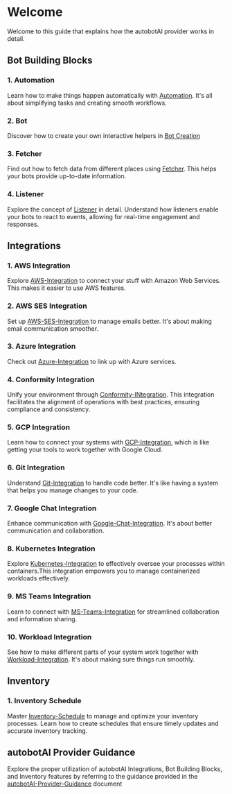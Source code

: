 # Welcome
Welcome to this guide that explains how the autobotAI provider works in detail.


## Bot Building Blocks

### 1. Automation
Learn how to make things happen automatically with [Automation](bot_building_block/resource_automation.md). It's all about simplifying tasks and creating smooth workflows. 

### 2. Bot
Discover how to create your own interactive helpers in [Bot Creation](bot_building_block/resource_bot.md)

### 3. Fetcher
Find out how to fetch data from different places using [Fetcher](bot_building_block/resource_fetcher.md). This helps your bots provide up-to-date information. 

### 4. Listener 
Explore the concept of [Listener](bot_building_block/resource_listener.md) in detail. Understand how listeners enable your bots to react to events, allowing for real-time engagement and responses.


## Integrations


### 1. AWS Integration
Explore [AWS-Integration](integrations/resource_aws_integration.md) to connect your stuff with Amazon Web Services. This makes it easier to use AWS features.

### 2. AWS SES Integration
Set up [AWS-SES-Integration](integrations/resource_aws_ses_configure_integration.md) to manage emails better. It's about making email communication smoother.


### 3. Azure Integration
Check out [Azure-Integration](integrations/resource_azure_integration.md) to link up with  Azure services. 

### 4. Conformity Integration
Unify your environment through [Conformity-INtegration](integrations/resource_conformity_integration.md). This integration facilitates the alignment of operations with best practices, ensuring compliance and consistency.

### 5. GCP Integration
Learn how to connect your systems with [GCP-Integration](integrations/resource_gcp_integration.md), which is like getting your tools to work together with Google Cloud.

### 6. Git Integration
Understand [Git-Integration](integrations/resource_git_integration.md) to handle code better. It's like having a system that helps you manage changes to your code.

### 7. Google Chat Integration
Enhance communication  with [Google-Chat-Integration](integrations/resource_google_chat_integration.md). It's about better communication and collaboration.

### 8. Kubernetes Integration
Explore [Kubernetes-Integration](integrations/resource_kubernetes_integration.md) to effectively oversee your processes within containers.This integration empowers you to manage containerized workloads effectively.


### 9. MS Teams Integration
Learn to connect with [MS-Teams-Integration](integrations/resource_msteams_integration.md) for streamlined collaboration and information sharing. 

### 10. Workload Integration
See how to make different parts of your system work together with [Workload-Integration](integrations/resource_workload_integration.md). It's about making sure things run smoothly.
 

## Inventory

### 1. Inventory Schedule
Master [Inventory-Schedule](inventory/inventory_schedule.md) to manage and optimize your inventory processes. Learn how to create schedules that ensure timely updates and accurate inventory tracking. 

## autobotAI Provider Guidance 
Explore the proper utilization of autobotAI Integrations, Bot Building Blocks, and Inventory features by referring to the guidance provided in the [autobotAI-Provider-Guidance](autobotAI_provider_guidance.md) document

    